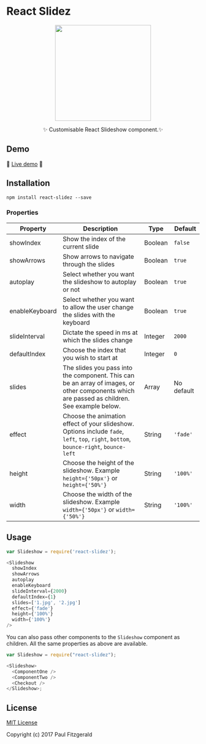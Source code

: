# React Slidez

<p align="center">
  <img src="https://github.com/Pau1fitz/react-slidez/blob/master/slidez.png" width="250"/>
 </p>
 <p align="center">
  <g-emoji alias="sparkles" fallback-src="https://assets-cdn.github.com/images/icons/emoji/unicode/2728.png" ios-version="6.0">✨</g-emoji>
Customisable React Slideshow component.<g-emoji alias="sparkles" fallback-src="https://assets-cdn.github.com/images/icons/emoji/unicode/2728.png" ios-version="6.0">✨</g-emoji>
</p>

## Demo

<g-emoji alias="muscle" fallback-src="https://assets-cdn.github.com/images/icons/emoji/unicode/1f4aa.png" ios-version="6.0">💪</g-emoji>
[Live demo](http://pau1fitz.github.io/react-slidez/)
<g-emoji alias="muscle" fallback-src="https://assets-cdn.github.com/images/icons/emoji/unicode/1f4aa.png" ios-version="6.0">💪</g-emoji>

## Installation

```
npm install react-slidez --save
```

### Properties

| Property       | Description                                                                                                                                  | Type    | Default    |
| -------------- | -------------------------------------------------------------------------------------------------------------------------------------------- | ------- | ---------- |
| showIndex      | Show the index of the current slide                                                                                                          | Boolean | `false`    |
| showArrows     | Show arrows to navigate through the slides                                                                                                   | Boolean | `true`     |
| autoplay       | Select whether you want the slideshow to autoplay or not                                                                                     | Boolean | `true`     |
| enableKeyboard | Select whether you want to allow the user change the slides with the keyboard                                                                | Boolean | `true`     |
| slideInterval  | Dictate the speed in ms at which the slides change                                                                                           | Integer | `2000`     |
| defaultIndex   | Choose the index that you wish to start at                                                                                                   | Integer | `0`        |
| slides         | The slides you pass into the component. This can be an array of images, or other components which are passed as children. See example below. | Array   | No default |
| effect         | Choose the animation effect of your slideshow. Options include `fade`, `left`, `top`, `right`, `bottom`, `bounce-right`, `bounce-left`       | String  | `'fade'`   |
| height         | Choose the height of the slideshow. Example `height={'50px'}` or `height={'50%'}`                                                            | String  | `'100%'`   |
| width          | Choose the width of the slideshow. Example `width={'50px'}` or `width={'50%'}`                                                               | String  | `'100%'`   |

## Usage

```js
var Slideshow = require('react-slidez');

<Slideshow
  showIndex
  showArrows
  autoplay
  enableKeyboard
  slideInterval={2000}
  defaultIndex={1}
  slides=['1.jpg', '2.jpg']
  effect={'fade'}
  height={'100%'}
  width={'100%'}
/>
```

You can also pass other components to the `Slideshow` component as children. All the same properties as above are available.

```js
var Slideshow = require("react-slidez");

<Slideshow>
  <ComponentOne />
  <ComponentTwo />
  <Checkout />
</Slideshow>;
```

## License

[MIT License](https://opensource.org/licenses/MIT)

Copyright (c) 2017 Paul Fitzgerald
